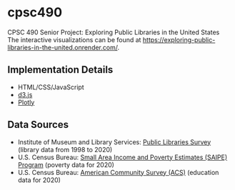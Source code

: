 # cpsc490
CPSC 490 Senior Project: Exploring Public Libraries in the United States
The interactive visualizations can be found at https://exploring-public-libraries-in-the-united.onrender.com/.

## Implementation Details
* HTML/CSS/JavaScript
* [d3.js](https://d3js.org/)
* [Plotly](https://plotly.com/javascript/)

## Data Sources
* Institute of Museum and Library Services: [Public Libraries Survey](https://www.imls.gov/research-evaluation/data-collection/public-libraries-survey) (library data from 1998 to 2020)
* U.S. Census Bureau: [Small Area Income and Poverty Estimates (SAIPE) Program](https://www.census.gov/programs-surveys/saipe.html) (poverty data for 2020)
* U.S. Census Bureau: [American Community Survey (ACS)](https://www.census.gov/programs-surveys/acs) (education data for 2020)

